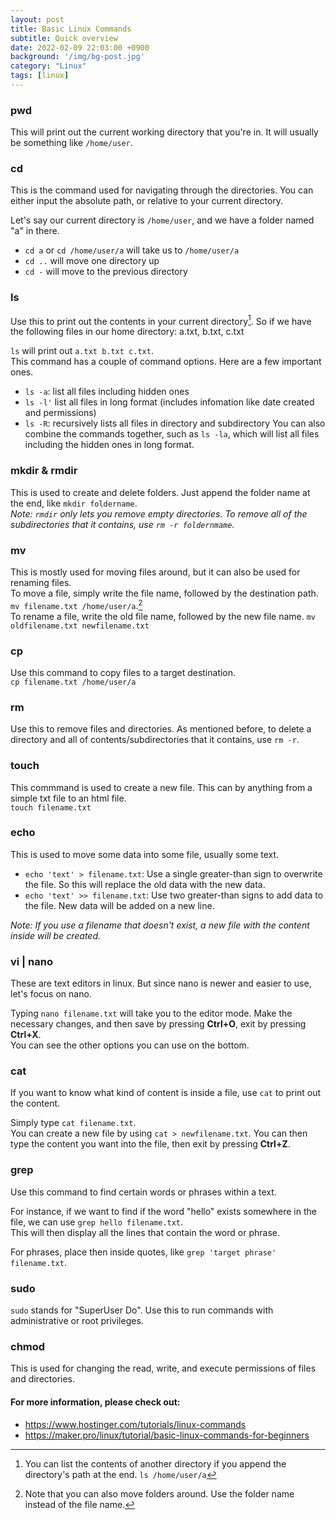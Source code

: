 ```yaml
---
layout: post
title: Basic Linux Commands
subtitle: Quick overview
date: 2022-02-09 22:03:00 +0900
background: '/img/bg-post.jpg'
category: "Linux"
tags: [linux]
---
```


### pwd
This will print out the current working directory that you're in. It will usually be something like `/home/user`.

### cd
This is the command used for navigating through the directories. You can either input the absolute path, or relative to your current directory.  

Let's say our current directory is `/home/user`, and we have a folder named "a" in there.
* `cd a` or `cd /home/user/a` will take us to `/home/user/a`
* `cd ..` will move one directory up
* `cd -` will move to the previous directory

### ls
Use this to print out the contents in your current directory[^1]. So if we have the following files in our home directory: a.txt, b.txt, c.txt  

`ls` will print out `a.txt b.txt c.txt`.  
This command has a couple of command options. Here are a few important ones.
* `ls -a`: list all files including hidden ones
* `ls -l'` list all files in long format (includes infomation like date created and permissions)
* `ls -R`: recursively lists all files in directory and subdirectory
You can also combine the commands together, such as `ls -la`, which will list all files including the hidden ones in long format.

### mkdir & rmdir
This is used to create and delete folders. Just append the folder name at the end, like `mkdir foldername`.  
*Note: `rmdir` only lets you remove empty directories. To remove all of the subdirectories that it contains, use `rm -r foldernmame`.*

### mv
This is mostly used for moving files around, but it can also be used for renaming files.  
To move a file, simply write the file name, followed by the destination path. `mv filename.txt /home/user/a`.[^2]  
To rename a file, write the old file name, followed by the new file name. `mv oldfilename.txt newfilename.txt`  

### cp
Use this command to copy files to a target destination.  
`cp filename.txt /home/user/a`

### rm
Use this to remove files and directories. As mentioned before, to delete a directory and all of contents/subdirectories that it contains, use `rm -r`.

### touch
This commmand is used to create a new file. This can by anything from a simple txt file to an html file.  
`touch filename.txt`

### echo
This is used to move some data into some file, usually some text.  
* `echo 'text' > filename.txt`: Use a single greater-than sign to overwrite the file. So this will replace the old data with the new data.  
* `echo 'text' >> filename.txt`: Use two greater-than signs to add data to the file. New data will be added on a new line.  

*Note: If you use a filename that doesn't exist, a new file with the content inside will be created.*

### vi | nano
These are text editors in linux. But since nano is newer and easier to use, let's focus on nano.  

Typing `nano filename.txt` will take you to the editor mode. Make the necessary changes, and then save by pressing **Ctrl+O**, exit by pressing **Ctrl+X**.  
You can see the other options you can use on the bottom.

### cat
If you want to know what kind of content is inside a file, use `cat` to print out the content. 

Simply type `cat filename.txt`.  
You can create a new file by using `cat > newfilename.txt`. You can then type the content you want into the file, then exit by pressing **Ctrl+Z**.

### grep
Use this command to find certain words or phrases within a text. 

For instance, if we want to find if the word "hello" exists somewhere in the file, we can use `grep hello filename.txt`.  
This will then display all the lines that contain the word or phrase.  

For phrases, place then inside quotes, like `grep 'target phrase' filename.txt`.

### sudo
`sudo` stands for "SuperUser Do". Use this to run commands with administrative or root privileges. 

### chmod
This is used for changing the read, write, and execute permissions of files and directories.



#### For more information, please check out:
* https://www.hostinger.com/tutorials/linux-commands
* https://maker.pro/linux/tutorial/basic-linux-commands-for-beginners

[^1]: You can list the contents of another directory if you append the directory's path at the end. `ls /home/user/a`
[^2]: Note that you can also move folders around. Use the folder name instead of the file name. 
